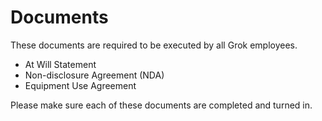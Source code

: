 # Documents

These documents are required to be executed by all Grok employees.

* At Will Statement
* Non-disclosure Agreement (NDA)
* Equipment Use Agreement

Please make sure each of these documents are completed and turned in.
